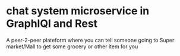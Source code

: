 # chat system microservice in GraphlQl and Rest
A peer-2-peer plateform where you can tell someone going to Super market/Mall to get some grocery or other item for you
